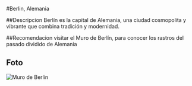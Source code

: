 #Berlin, Alemania

##Descripcion
Berlín es la capital de Alemania, una ciudad cosmopolita y vibrante que combina tradición y modernidad.

##Recomendacion
visitar el Muro de Berlín, para conocer los rastros del pasado dividido de Alemania

## Foto
![Muro de Berlin](https://u9bv9u9vewf9tng98yf9nectry)
